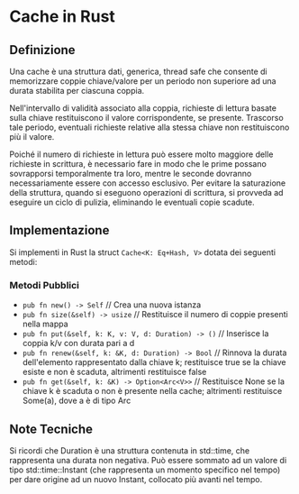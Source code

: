 # Cache in Rust

## Definizione

Una cache è una struttura dati, generica, thread safe che consente di memorizzare coppie chiave/valore per un periodo non superiore ad una durata stabilita per ciascuna coppia.

Nell'intervallo di validità associato alla coppia, richieste di lettura basate sulla chiave restituiscono il valore corrispondente, se presente. Trascorso tale periodo, eventuali richieste relative alla stessa chiave non restituiscono più il valore.

Poiché il numero di richieste in lettura può essere molto maggiore delle richieste in scrittura, è necessario fare in modo che le prime possano sovrapporsi temporalmente tra loro, mentre le seconde dovranno necessariamente essere con accesso esclusivo. Per evitare la saturazione della struttura, quando si eseguono operazioni di scrittura, si provveda ad eseguire un ciclo di pulizia, eliminando le eventuali copie scadute.

## Implementazione

Si implementi in Rust la struct `Cache<K: Eq+Hash, V>` dotata dei seguenti metodi:

### Metodi Pubblici

- `pub fn new() -> Self` // Crea una nuova istanza
- `pub fn size(&self) -> usize` // Restituisce il numero di coppie presenti nella mappa
- `pub fn put(&self, k: K, v: V, d: Duration) -> ()` // Inserisce la coppia k/v con durata pari a d
- `pub fn renew(&self, k: &K, d: Duration) -> Bool` // Rinnova la durata dell'elemento rappresentato dalla chiave k; restituisce true se la chiave esiste e non è scaduta, altrimenti restituisce false
- `pub fn get(&self, k: &K) -> Option<Arc<V>>` // Restituisce None se la chiave k è scaduta o non è presente nella cache; altrimenti restituisce Some(a), dove a è di tipo Arc<V>

## Note Tecniche

Si ricordi che Duration è una struttura contenuta in std::time, che rappresenta una durata non negativa. Può essere sommato ad un valore di tipo std::time::Instant (che rappresenta un momento specifico nel tempo) per dare origine ad un nuovo Instant, collocato più avanti nel tempo.
